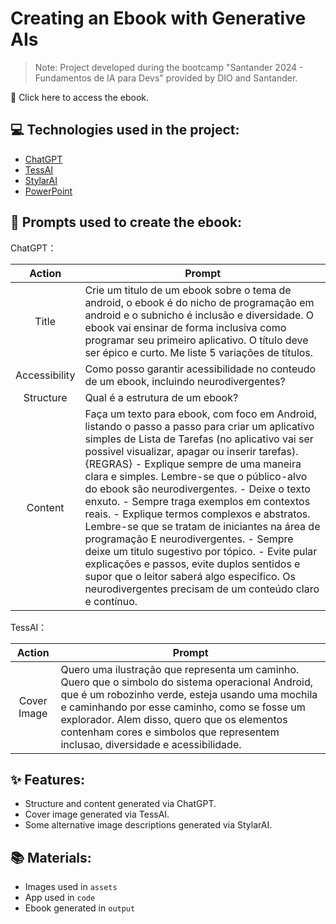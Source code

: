 # Creating an Ebook with Generative AIs

> Note: Project developed during the bootcamp "Santander 2024 - Fundamentos de IA para Devs" provided by DIO and Santander.

📕 Click here to access the ebook.

## 💻 Technologies used in the project:

- [ChatGPT](https://chat.openai.com/)
- [TessAI](https://tess.pareto.io/login)
- [StylarAI](https://www.stylar.ai)
- [PowerPoint](https://www.microsoft.com/en/microsoft-365/powerpoint)

## 🧠 Prompts used to create the ebook:

ChatGPT：

|   Action   | Prompt                                                                                                                                                                                                                                                                         |
| :------: | ------------------------------------------------------------------------------------------------------------------------------------------------------------------------------------------------------------------------------------------------------------------------------ |
|  Title  | Crie um titulo de um ebook sobre o tema de android, o ebook é do nicho de programação em android e o subnicho é inclusão e diversidade. O ebook vai ensinar de forma inclusiva como programar seu primeiro aplicativo. O título deve ser épico e curto. Me liste 5 variações de títulos.   |
| Accessibility | Como posso garantir acessibilidade no conteudo de um ebook, incluindo neurodivergentes? |
| Structure | Qual é a estrutura de um ebook? |
| Content | Faça um texto para ebook, com foco em Android, listando o passo a passo para criar um aplicativo simples de Lista de Tarefas (no aplicativo vai ser possivel visualizar, apagar ou inserir tarefas). {REGRAS} - Explique sempre de uma maneira clara e simples. Lembre-se que o público-alvo do ebook são neurodivergentes. - Deixe o texto enxuto. - Sempre traga exemplos em contextos reais. - Explique termos complexos e abstratos. Lembre-se que se tratam de iniciantes na área de programação E neurodivergentes. - Sempre deixe um titulo sugestivo por tópico. - Evite pular explicações e passos, evite duplos sentidos e supor que o leitor saberá algo específico. Os neurodivergentes precisam de um conteúdo claro e contínuo. |

TessAI：

|  Action  | Prompt                                                                                 |
| :----: | -------------------------------------------------------------------------------------- |
| Cover Image | Quero uma ilustração que representa um caminho. Quero que o simbolo do sistema operacional Android, que é um robozinho verde, esteja usando uma mochila e caminhando por esse caminho, como se fosse um explorador. Alem disso, quero que os elementos contenham cores e simbolos que representem inclusao, diversidade e acessibilidade. |

## ✨ Features:

- Structure and content generated via ChatGPT.
- Cover image generated via TessAI.
- Some alternative image descriptions generated via StylarAI.

## 📚 Materials:

- Images used in `assets`
- App used in `code`
- Ebook generated in `output`
